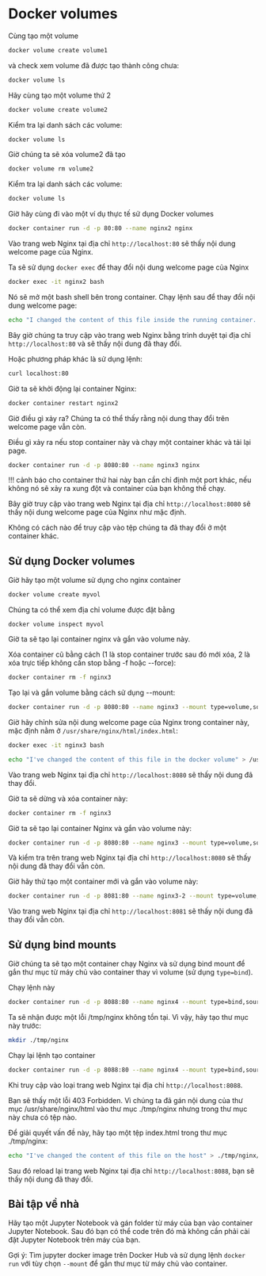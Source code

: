 # Docker volumes

Cùng tạo một volume 

```bash
docker volume create volume1
```

và check xem volume đã được tạo thành công chưa:

```bash
docker volume ls
```

Hãy cùng tạo một volume thứ 2 

```bash
docker volume create volume2
```

Kiểm tra lại danh sách các volume:

```bash
docker volume ls
```

Giờ chúng ta sẽ xóa volume2 đã tạo
```bash
docker volume rm volume2
```

Kiểm tra lại danh sách các volume:

```bash
docker volume ls
```

Giờ hãy cùng đi vào một ví dụ thực tế sử dụng Docker volumes
```bash
docker container run -d -p 80:80 --name nginx2 nginx
```

Vào trang web Nginx tại địa chỉ `http://localhost:80` sẽ thấy nội dung welcome page của Nginx.

Ta sẽ sử dụng `docker exec` để thay đổi nội dung welcome page của Nginx
```bash
docker exec -it nginx2 bash
```

Nó sẽ mở một bash shell bên trong container. Chạy lệnh sau để thay đổi nội dung welcome page:

```bash
echo "I changed the content of this file inside the running container..." > /usr/share/nginx/html/index.html
```

Bây giờ chúng ta truy cập vào trang web Nginx bằng trình duyệt tại địa chỉ `http://localhost:80` và sẽ thấy nội dung đã thay đổi.

Hoặc phương pháp khác là sử dụng lệnh:
```bash
curl localhost:80
```

Giờ ta sẽ khởi động lại container Nginx:
```bash
docker container restart nginx2
```

Giờ điều gì xảy ra? Chúng ta có thể thấy rằng nội dung thay đổi trên welcome page vẫn còn.

Điều gì xảy ra nếu stop container này và chạy một container khác và tải lại page.
```bash
docker container run -d -p 8080:80 --name nginx3 nginx
```

!!! cảnh báo cho container thứ hai này bạn cần chỉ định một port khác, nếu không nó sẽ xảy ra xung đột và container của bạn không thể chạy.

Bây giờ truy cập vào trang web Nginx tại địa chỉ `http://localhost:8080` sẽ thấy nội dung welcome page của Nginx như mặc định.

Không có cách nào để truy cập vào tệp chúng ta đã thay đổi ở một container khác.

## Sử dụng Docker volumes
Giờ hãy tạo một volume sử dụng cho nginx container
```bash
docker volume create myvol
```
Chúng ta có thể xem địa chỉ volume được đặt bằng
```
docker volume inspect myvol
```

Giờ ta sẽ tạo lại container nginx và gắn vào volume này.

Xóa container cũ bằng cách (1 là stop container trước sau đó mới xóa, 2 là xóa trực tiếp không cần stop bằng -f hoặc --force):
```bash
docker container rm -f nginx3
```

Tạo lại và gắn volume bằng cách sử dụng --mount:
```bash
docker container run -d -p 8080:80 --name nginx3 --mount type=volume,source=myvol,target=/usr/share/nginx/html nginx
```

Giờ hãy chỉnh sửa nội dung welcome page của Nginx trong container này, mặc định nằm ở `/usr/share/nginx/html/index.html`:
```bash
docker exec -it nginx3 bash

echo "I've changed the content of this file in the docker volume" > /usr/share/nginx/html/index.html
```

Vào trang web Nginx tại địa chỉ `http://localhost:8080` sẽ thấy nội dung đã thay đổi.

Giờ ta sẽ dừng và xóa container này:
```bash
docker container rm -f nginx3
```

Giờ ta sẽ tạo lại container Nginx và gắn vào volume này:
```bash
docker container run -d -p 8080:80 --name nginx3 --mount type=volume,source=myvol,destination=/usr/share/nginx/html nginx
```

Và kiểm tra trên trang web Nginx tại địa chỉ `http://localhost:8080` sẽ thấy nội dung đã thay đổi vẫn còn.

Giờ hãy thử tạo một container mới và gắn vào volume này:
```bash
docker container run -d -p 8081:80 --name nginx3-2 --mount type=volume,source=myvol,destination=/usr/share/nginx/html nginx
```

Vào trang web Nginx tại địa chỉ `http://localhost:8081` sẽ thấy nội dung đã thay đổi vẫn còn.

## Sử dụng bind mounts
Giờ chúng ta sẽ tạo một container chạy Nginx và sử dụng bind mount để gắn thư mục từ máy chủ vào container thay vì volume
(sử dụng `type=bind`).

Chạy lệnh này
```bash
docker container run -d -p 8088:80 --name nginx4 --mount type=bind,source=./tmp/nginx,destination=/usr/share/nginx/html nginx
```

Ta sẽ nhận được một lỗi /tmp/nginx không tồn tại. Vì vậy, hãy tạo thư mục này trước:
```bash
mkdir ./tmp/nginx
```

Chạy lại lệnh tạo container
```bash
docker container run -d -p 8088:80 --name nginx4 --mount type=bind,source=./tmp/nginx,destination=/usr/share/nginx/html nginx
```

Khi truy cập vào loại trang web Nginx tại địa chỉ `http://localhost:8088`.

Bạn sẽ thấy một lỗi 403 Forbidden. Vì chúng ta đã gán nội dung của thư mục /usr/share/nginx/html vào thư mục ./tmp/nginx nhưng trong thư mục này chưa có tệp nào.

Để giải quyết vấn đề này, hãy tạo một tệp index.html trong thư mục ./tmp/nginx:
```bash
echo "I've changed the content of this file on the host" > ./tmp/nginx/index.html
```

Sau đó reload lại trang web Nginx tại địa chỉ `http://localhost:8088`, bạn sẽ thấy nội dung đã thay đổi.

## Bài tập về nhà
Hãy tạo một Jupyter Notebook và gán folder từ máy của bạn vào container Jupyter Notebook. Sau đó bạn có thể code trên đó mà không cần phải cài đặt Jupyter Notebook trên máy của bạn.

Gợi ý: Tìm jupyter docker image trên Docker Hub và sử dụng lệnh `docker run` với tùy chọn `--mount` để gắn thư mục từ máy chủ vào container.


